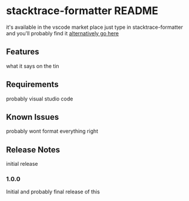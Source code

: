 # stacktrace-formatter README

it's available in the vscode market place just type in stacktrace-formatter and you'll probably find it
[alternatively go here](https://marketplace.visualstudio.com/items?itemName=polston.stacktrace-formatter)

## Features

what it says on the tin

## Requirements

probably visual studio code

## Known Issues

probably wont format everything right

## Release Notes

initial release

### 1.0.0

Initial and probably final release of this